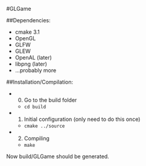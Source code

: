 #GLGame

##Dependencies:
* cmake 3.1
* OpenGL
* GLFW
* GLEW
* OpenAL (later)
* libpng (later)
* ...probably more

##Installation/Compilation:
* 0. Go to the build folder
  * `cd build`
* 1. Initial configuration (only need to do this once)
  * `cmake ../source`
* 2. Compiling
  * `make`

Now build/GLGame should be generated.

